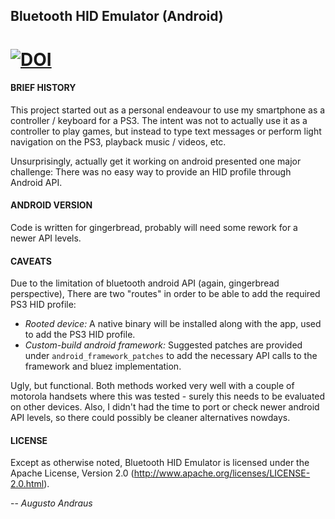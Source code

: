 ## Bluetooth HID Emulator (Android)
[![DOI](https://zenodo.org/badge/9749636.svg)](https://zenodo.org/badge/latestdoi/9749636)
====================

#### BRIEF HISTORY

This project started out as a personal endeavour to use my smartphone as a controller / keyboard for a PS3. The intent was not to actually use it as a controller to play games, but instead to type text messages or perform light navigation on the PS3, playback music / videos, etc.

Unsurprisingly, actually get it working on android presented one major challenge: There was no easy way to provide an HID profile through Android API.

#### ANDROID VERSION

Code is written for gingerbread, probably will need some rework for a newer API levels.

#### CAVEATS

Due to the limitation of bluetooth android API (again, gingerbread perspective), There are two "routes" in order to be able to add the required PS3 HID profile:

* *Rooted device:* A native binary will be installed along with the app, used to add the PS3 HID profile.
* *Custom-build android framework:* Suggested patches are provided under `android_framework_patches` to add the necessary API calls to the framework and bluez implementation.

Ugly, but functional. Both methods worked very well with a couple of motorola handsets where this was tested - surely this needs to be evaluated on other devices. Also, I didn't had the time to port or check newer android API levels, so there could possibly be cleaner alternatives nowdays.

#### LICENSE

Except as otherwise noted, Bluetooth HID Emulator is licensed under the Apache License, Version 2.0 (http://www.apache.org/licenses/LICENSE-2.0.html).

-- *Augusto Andraus*
